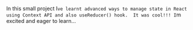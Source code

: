 In this small project I`ve learnt advanced ways to manage state in React using Context API and also useReducer() hook. 
It was cool!!!
I`m excited and eager to learn... 
